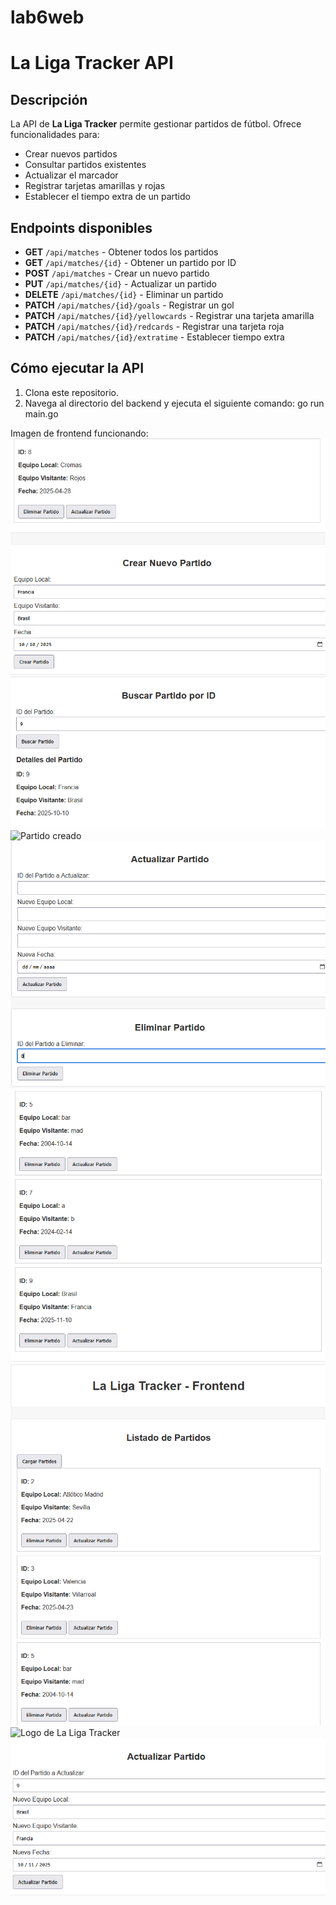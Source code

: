 # lab6web
# La Liga Tracker API

## Descripción
La API de **La Liga Tracker** permite gestionar partidos de fútbol. Ofrece funcionalidades para:
- Crear nuevos partidos
- Consultar partidos existentes
- Actualizar el marcador
- Registrar tarjetas amarillas y rojas
- Establecer el tiempo extra de un partido

## Endpoints disponibles
- **GET** `/api/matches` - Obtener todos los partidos
- **GET** `/api/matches/{id}` - Obtener un partido por ID
- **POST** `/api/matches` - Crear un nuevo partido
- **PUT** `/api/matches/{id}` - Actualizar un partido
- **DELETE** `/api/matches/{id}` - Eliminar un partido
- **PATCH** `/api/matches/{id}/goals` - Registrar un gol
- **PATCH** `/api/matches/{id}/yellowcards` - Registrar una tarjeta amarilla
- **PATCH** `/api/matches/{id}/redcards` - Registrar una tarjeta roja
- **PATCH** `/api/matches/{id}/extratime` - Establecer tiempo extra

## Cómo ejecutar la API

1. Clona este repositorio.
2. Navega al directorio del backend y ejecuta el siguiente comando:
   go run main.go

Imagen de frontend funcionando: 
![Crear partido](./crear.png)
![Buscar partido](./buscar.png)
![Partido creado](./Imagenes/creado.png)
![Eliminar partido](./eliminar.png)
![Partido eliminado](./eliminado.png)
![Carfar partidos](./cargar.png)
![Logo de La Liga Tracker](./logo.png)
![Actualizar partido](./Actualizar.png)







